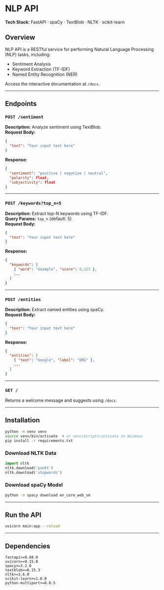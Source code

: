 # NLP API

**Tech Stack:** FastAPI · spaCy · TextBlob · NLTK · scikit-learn

## Overview

NLP API is a RESTful service for performing Natural Language Processing (NLP) tasks, including:

- Sentiment Analysis
- Keyword Extraction (TF-IDF)
- Named Entity Recognition (NER)

Access the interactive documentation at `/docs`.

---

## Endpoints

### `POST /sentiment`

**Description:** Analyze sentiment using TextBlob.  
**Request Body:**

```json
{
  "text": "Your input text here"
}
```

**Response:**

```json
{
  "sentiment": "positive | negative | neutral",
  "polarity": float,
  "subjectivity": float
}
```

---

### `POST /keywords?top_n=5`

**Description:** Extract top-N keywords using TF-IDF.  
**Query Params:** `top_n` (default: 5)  
**Request Body:**

```json
{
  "text": "Your input text here"
}
```

**Response:**

```json
{
  "keywords": [
    { "word": "example", "score": 0.123 },
    ...
  ]
}
```

---

### `POST /entities`

**Description:** Extract named entities using spaCy.  
**Request Body:**

```json
{
  "text": "Your input text here"
}
```

**Response:**

```json
{
  "entities": [
    { "text": "Google", "label": "ORG" },
    ...
  ]
}
```

---

### `GET /`

Returns a welcome message and suggests using `/docs`.

---

## Installation

```bash
python -m venv venv
source venv/bin/activate  # or venv\Scripts\activate on Windows
pip install -r requirements.txt
```

### Download NLTK Data

```python
import nltk
nltk.download('punkt')
nltk.download('stopwords')
```

### Download spaCy Model

```bash
python -m spacy download en_core_web_sm
```

---

## Run the API

```bash
uvicorn main:app --reload
```

---

## Dependencies

```
fastapi>=0.68.0
uvicorn>=0.15.0
spacy>=3.2.0
textblob>=0.15.3
nltk>=3.6.0
scikit-learn>=1.0.0
python-multipart>=0.0.5
```
